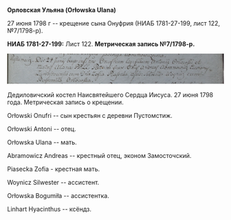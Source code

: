 **Орловская Ульяна (Orłowska Ulana)**

27 июня 1798 г -- крещение сына Онуфрия (НИАБ 1781-27-199, лист 122,
№7/1798-р).

**НИАБ 1781-27-199:** Лист 122. **Метрическая запись №7/1798-р.**

![](./media/cf4521cd4210c73215a90d9568026b2ae15d1618.png)

Дедиловичский костел Наисвятейшего Сердца Иисуса. 27 июня 1798 года.
Метрическая запись о крещении.

Orłowski Onufri -- сын крестьян с деревни Пустомстиж.

Orłowski Antoni -- отец.

Orłowska Ulana -- мать.

Abramowicz Andreas -- крестный отец, эконом Замосточский.

Piasecka Zofia - крестная мать.

Woynicz Silwester -- ассистент.

Orłowska Bogumiła -- ассистентка.

Linhart Hyacinthus -- ксёндз.
